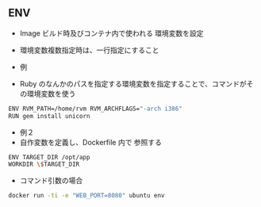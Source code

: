 ## ENV
* Image ビルド時及びコンテナ内で使われる 環境変数を設定
* 環境変数複数指定時は、一行指定にすること




* 例
* Ruby のなんかのパスを指定する環境変数を指定することで、コマンドがその環境変数を使う
```sh
ENV RVM_PATH=/home/rvm RVM_ARCHFLAGS="-arch i386"
RUN gem install unicorn
```




* 例２
* 自作変数を定義し、Dockerfile 内で 参照する
```sh
ENV TARGET_DIR /opt/app
WORKDIR \$TARGET_DIR
```





* コマンド引数の場合
```sh
docker run -ti -e "WEB_PORT=8080" ubuntu env
```
